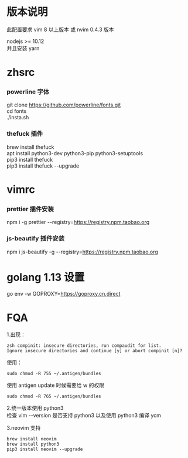 # 版本说明

此配置要求 vim 8 以上版本 或 nvim 0.4.3 版本

nodejs >= 10.12  
并且安装 yarn

# zhsrc

### powerline 字体

git clone https://github.com/powerline/fonts.git  
cd fonts  
./insta.sh

### thefuck 插件

brew install thefuck  
apt install python3-dev python3-pip python3-setuptools  
pip3 install thefuck  
pip3 install thefuck --upgrade

# vimrc

### prettier 插件安装

npm i -g prettier --registry=https://registry.npm.taobao.org

### js-beautify 插件安装

npm i js-beautify -g --registry=https://registry.npm.taobao.org

# golang 1.13 设置

go env -w GOPROXY=https://goproxy.cn,direct

# FQA

1.出现：

```
zsh compinit: insecure directories, run compaudit for list.
Ignore insecure directories and continue [y] or abort compinit [n]?
```

使用：

```
sudo chmod -R 755 ~/.antigen/bundles
```

使用 antigen update 时候需要给 w 的权限

```
sudo chmod -R 765 ~/.antigen/bundles
```

2.统一版本使用 python3  
检查 vim --version 是否支持 python3 以及使用 python3 编译 ycm

3.neovim 支持

```
brew install neovim
brew install python3
pip3 install neovim --upgrade
```
